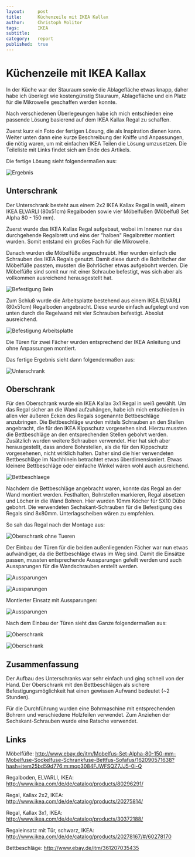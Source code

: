 ```yaml
---
layout:     post
title:      Küchenzeile mit IKEA Kallax
author:     Christoph Molitor
tags: 		IKEA
subtitle:  	
category:  	report
published:	true
---
```

<!-- Start Writing Below in Markdown -->

# Küchenzeile mit IKEA Kallax

In der Küche war der Stauraum sowie die Ablagefläche etwas knapp, daher habe ich überlegt wie kostengünstig Stauraum, Ablagefläche und ein Platz für die Mikrowelle geschaffen werden konnte.

Nach verschiedenen Überlegeungen habe ich mich entschieden eine passende Lösung basierend auf dem IKEA Kallax Regal zu schaffen. 

Zuerst kurz ein Foto der fertigen Lösung, die als Inspiration dienen kann. Weiter unten dann eine kurze Beschreibung der Kniffe und Anpassungen, die nötig waren, um mit einfachen IKEA Teilen die Lösung umzusetzen.
Die Teileliste mit Links findet sich am Ende des Artikels.

Die fertige Lösung sieht folgendermaßen aus:

![Ergebnis]({{site.baseurl}}/assets/kitchen_IKEA/Installation_fertig_1.jpg)

## Unterschrank

Der Unterschrank besteht aus einem 2x2 IKEA Kallax Regal in weiß, einem IKEA ELVARLI (80x51cm) Regalboden sowie vier Möbelfußen (Möbelfuß Set Alpha 80 - 150 mm).

Zuerst wurde das IKEA Kallax Regal aufgebaut, wobei im Inneren nur das durchgehende Regalbrett und eins der "halben" Regalbretter montiert wurden. Somit entstand ein großes Fach für die Mikrowelle.

Danach wurden die Möbelfüße angeschraubt. Hier wurden einfach die Schrauben des IKEA Regals genutzt. Damit diese durch die Bohrlöcher der Möbelfüße passten, mussten die Bohrlöcher etwas aufgebohrt werden. Die Möbelfüße sind somit nur mit einer Schraube befestigt, was sich aber als vollkommen ausreichend herausgestellt hat.

![Befestigung Bein]({{site.baseurl}}/assets/kitchen_IKEA/Befestigung_Bein.jpg)
<!-- image::kitchen_IKEA/Befestigung_Bein.jpg[Befestigung Bein, 500, 300] -->

Zum Schluß wurde die Arbeitsplatte bestehend aus einem IKEA ELVARLI (80x51cm) Regalboden angebracht. Diese wurde einfach aufgelegt und von unten durch die Regelwand mit vier Schrauben befestigt. Absolut ausreichend.

![Befestigung Arbeitsplatte]({{site.baseurl}}/assets/kitchen_IKEA/Befestigung_Arbeitsplatte.jpg)

Die Türen für zwei Fächer wurden entsprechend der IKEA Anleitung und ohne Anpassungen montiert. 

Das fertige Ergebnis sieht dann folgendermaßen aus:

![Unterschrank]({{site.baseurl}}/assets/kitchen_IKEA/Unterschrank_fertig.jpg)

## Oberschrank

Für den Oberschrank wurde ein IKEA Kallax 3x1 Regal in weiß gewählt. Um das Regal sicher an die Wand aufzuhängen, habe ich mich entschieden in allen vier äußeren Ecken des Regals sogenannte Bettbeschläge anzubringen. Die Bettbeschläge wurden mittels Schrauben an den Stellen angebracht, die für den IKEA Kippschutz vorgesehen sind. Hierzu mussten die Bettbeschläge an den entsprechenden Stellen gebohrt werden. Zusätzlich wurden weitere Schrauben verwendet. Hier hat sich aber herausgestellt, dass andere Bohrstellen, als die für den Kippschutz vorgesehenen, nicht wirklich halten. Daher sind die hier verwendeten Bettbeschläge im Nachhinein betrachtet etwas überdimensioniert. Etwas kleinere Bettbeschläge oder einfache Winkel wären wohl auch ausreichend.

![Bettbeschlaege]({{site.baseurl}}/assets/kitchen_IKEA/Befestigung_Winkel.jpg)

Nachdem die Bettbeschläge angebracht waren, konnte das Regal an der Wand montiert werden. Festhalten, Bohrstellen markieren, Regal absetzen und Löcher in die Wand Bohren. Hier wurden 10mm Köcher für SX10 Dübe gebohrt. Die verwendeten Sechskant-Schrauben für die Befestigung des Regals sind 8x80mm. Unterlagscheiben wären zu empfehlen.

So sah das Regal nach der Montage aus:

![Oberschrank ohne Tueren]({{site.baseurl}}/assets/kitchen_IKEA/Oberschrank_ohne_Tueren.jpg)

Der Einbau der Türen für die beiden außenliegenden Fächer war nun etwas aufwändiger, da die Bettbeschläge etwas im Weg sind. Damit die Einsätze passen, mussten entsprechende Aussparungen gefeilt werden und auch Aussparungen für die Wandschrauben erstellt werden.

![Aussparungen]({{site.baseurl}}/assets/kitchen_IKEA/Aussparungen_fertig.jpg)

![Aussparungen]({{site.baseurl}}/assets/kitchen_IKEA/Aussparungen2.jpg)

Montierter Einsatz mit Aussparungen:

![Aussparungen]({{site.baseurl}}/assets/kitchen_IKEA/Aussparungen_Montage.jpg)

Nach dem Einbau der Türen sieht das Ganze folgendermaßen aus:

![Oberschrank]({{site.baseurl}}/assets/kitchen_IKEA/Oberschrank_mit_Tueren.jpg)

![Oberschrank]({{site.baseurl}}/assets/kitchen_IKEA/Oberschrank_mit_Tueren_offen.jpg)

## Zusammenfassung

Der Aufbau des Unterschranks war sehr einfach und ging schnell von der Hand. Der Oberschrank mit den Bettbeschlägen als sichere Befestigungsmöglichkeit hat einen gewissen Aufwand bedeutet (~2 Stunden).

Für die Durchführung wurden eine Bohrmaschine mit entsprechenden Bohrern und verschiedene Holzfeilen verwendet. Zum Anziehen der Sechskant-Schrauben wurde eine Ratsche verwendet.


## Links

Möbelfüße:
http://www.ebay.de/itm/Mobelfus-Set-Alpha-80-150-mm-Mobelfuse-Sockelfuse-Schrankfuse-Bettfus-Sofafus/162090571638?hash=item25bd59d776:m:mop3084FJWFSQZ7JJ5-0i-Q

Regalboden, ELVARLI, IKEA:
http://www.ikea.com/de/de/catalog/products/80296291/

Regal, Kallax 2x2, IKEA:
http://www.ikea.com/de/de/catalog/products/20275814/

Regal, Kallax 3x1, IKEA:
http://www.ikea.com/de/de/catalog/products/30372188/

Regaleinsatz mit Tür, schwarz, IKEA:
http://www.ikea.com/de/de/catalog/products/20278167/#/60278170

Bettbeschläge:
http://www.ebay.de/itm/361207035435

